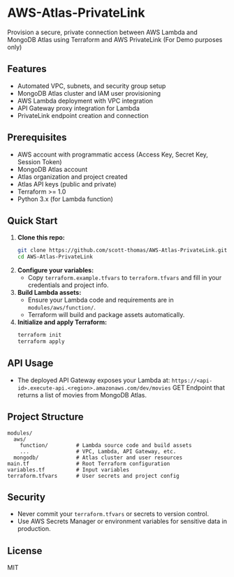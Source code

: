 # AWS-Atlas-PrivateLink

Provision a secure, private connection between AWS Lambda and MongoDB Atlas using Terraform and AWS PrivateLink (For Demo purposes only)

## Features
- Automated VPC, subnets, and security group setup
- MongoDB Atlas cluster and IAM user provisioning
- AWS Lambda deployment with VPC integration
- API Gateway proxy integration for Lambda
- PrivateLink endpoint creation and connection

## Prerequisites
- AWS account with programmatic access (Access Key, Secret Key, Session Token)
- MongoDB Atlas account
- Atlas organization and project created
- Atlas API keys (public and private)
- Terraform >= 1.0
- Python 3.x (for Lambda function)

## Quick Start
1. **Clone this repo:**
   ```sh
   git clone https://github.com/scott-thomas/AWS-Atlas-PrivateLink.git
   cd AWS-Atlas-PrivateLink
   ```
2. **Configure your variables:**
   - Copy `terraform.example.tfvars` to `terraform.tfvars` and fill in your credentials and project info.
3. **Build Lambda assets:**
   - Ensure your Lambda code and requirements are in `modules/aws/function/`.
   - Terraform will build and package assets automatically.
4. **Initialize and apply Terraform:**
   ```sh
   terraform init
   terraform apply
   ```

## API Usage
- The deployed API Gateway exposes your Lambda at:
  `https://<api-id>.execute-api.<region>.amazonaws.com/dev/movies` GET Endpoint that returns a list of movies from MongoDB Atlas.

## Project Structure
```
modules/
  aws/
    function/         # Lambda source code and build assets
    ...               # VPC, Lambda, API Gateway, etc.
  mongodb/            # Atlas cluster and user resources
main.tf               # Root Terraform configuration
variables.tf          # Input variables
terraform.tfvars      # User secrets and project config
```

## Security
- Never commit your `terraform.tfvars` or secrets to version control.
- Use AWS Secrets Manager or environment variables for sensitive data in production.

## License
MIT